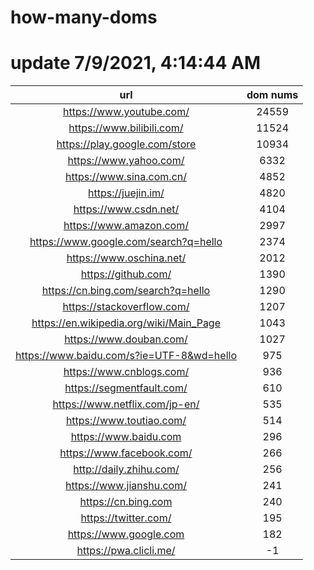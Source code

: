 # how-many-doms

# update 7/9/2021, 4:14:44 AM

url | dom nums
:-: | :-:
https://www.youtube.com/ | 24559
https://www.bilibili.com/ | 11524
https://play.google.com/store | 10934
https://www.yahoo.com/ | 6332
https://www.sina.com.cn/ | 4852
https://juejin.im/ | 4820
https://www.csdn.net/ | 4104
https://www.amazon.com/ | 2997
https://www.google.com/search?q=hello | 2374
https://www.oschina.net/ | 2012
https://github.com/ | 1390
https://cn.bing.com/search?q=hello | 1290
https://stackoverflow.com/ | 1207
https://en.wikipedia.org/wiki/Main_Page | 1043
https://www.douban.com/ | 1027
https://www.baidu.com/s?ie=UTF-8&wd=hello | 975
https://www.cnblogs.com/ | 936
https://segmentfault.com/ | 610
https://www.netflix.com/jp-en/ | 535
https://www.toutiao.com/ | 514
https://www.baidu.com | 296
https://www.facebook.com/ | 266
http://daily.zhihu.com/ | 256
https://www.jianshu.com/ | 241
https://cn.bing.com | 240
https://twitter.com/ | 195
https://www.google.com | 182
https://pwa.clicli.me/ | -1
